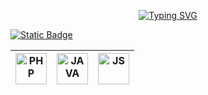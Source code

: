 <p align="center">
 <a href="https://git.io/typing-svg"><img src="https://readme-typing-svg.demolab.com?font=Pixelify+Sans&size=35&pause=1000&center=true&random=true&width=435&lines=Andr%C3%A9+Oliveira+%7C" alt="Typing SVG" /></a>
</p>

<div align = left>
 
[![Static Badge](https://img.shields.io/badge/Meu_Twitter-gray?style=for-the-badge&logo=X)](https://x.com/_azuletto)

</div>


| <a href="https://www.php.net/"><img width="50px" alt="PHP" title="PHP" src="https://i.imgur.com/7sKVVgG.png"/></a> | <a href="https://www.java.com/"><img width="50px" alt="JAVA" title="JAVA" src="https://cdn.iconscout.com/icon/free/png-256/free-java-60-1174953.png"/></a> | <a href="https://developer.oracle.com/languages/javascript.html"><img width="50px" alt="JS" title="JS" src="https://cdn.iconscout.com/icon/free/png-512/free-javascript-24-1174950.png"/></a>
|--|--|--|
